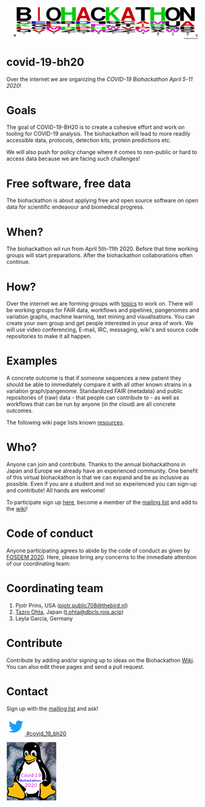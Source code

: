 ![Biohackathon](./covid19biohackathon.png "covid-19-bh20")

# covid-19-bh20

Over the internet we are organizing the *COVID-19 Biohackathon April
5-11 2020*!

# Goals

The goal of COVID-19-BH20 is to create a cohesive effort and work on
tooling for COVID-19 analysis. The biohackathon will lead to more
readily accessible data, protocols, detection kits, protein
predictions etc.

We will also push for policy change where it comes to non-public or
hard to access data because we are facing such challenges!


# Free software, free data

The biohackathon is about applying free and open source software on
open data for scientific endeavour and biomedical progress.

# When?

The biohackathon wil run from April 5th-11th 2020. Before that time
working groups will start preparations. After the biohackathon
collaborations often continue.

# How?

Over the internet we are forming groups with
[topics](https://github.com/virtual-biohackathons/covid-19-bh20/wiki)
to work on. There will be working groups for FAIR data, workflows and
pipelines, pangenomes and variation graphs, machine learning, text
mining and visualisations. You can create your own group and get
people interested in your area of work. We will use video
conferencing, E-mail, IRC, messaging, wiki's and source code
repositories to make it all happen.

# Examples

A concrete outcome is that if someone sequences a new patient they
should be able to immediately compare it with all other known strains
in a variation graph/pangenome. Standardized FAIR (metadata) and
public repositories of (raw) data - that people can contribute to - as
well as workflows that can be run by anyone (in the cloud) are
all concrete outcomes.

The following wiki page lists known [resources](https://github.com/virtual-biohackathons/covid-19-bh20/wiki/Resources).

# Who?

Anyone can join and contribute. Thanks to the annual biohackathons in
Japan and Europe we already have an experienced community. One benefit
of this virtual biohackathon is that we can expand and be as inclusive
as possible. Even if you are a student and not so experienced you can
sign-up and contribute! All hands are welcome!

To participate sign up [here](https://docs.google.com/spreadsheets/d/1auS0C58W0KHuqPg7-qKzgO4QjvcXpRg2NxhPu9EcWfI/edit), become a member of
the [mailing list](https://groups.google.com/forum/#!forum/virtual-biohackathon) and add to the [wiki](https://github.com/virtual-biohackathons/covid-19-bh20/wiki)!

# Code of conduct

Anyone participating agrees to abide by the code of conduct as given
by [FOSDEM 2020](https://fosdem.org/2020/practical/conduct/). Here,
please bring any concerns to the immediate attention of our
coordinating team:

# Coordinating team

1. Pjotr Prins, USA (pjotr.public708@thebird.nl)
2. [Tazro Ohta](https://github.com/inutano), Japan (t.ohta@dbcls.rois.acjp)
3. Leyla Garcia, Germany

# Contribute

Contribute by adding and/or signing up to ideas on the Biohackathon
[Wiki](https://github.com/virtual-biohackathons/covid-19-bh20/wiki). You can also edit these pages and send a pull request.

# Contact

Sign up with the [mailing list](https://groups.google.com/forum/#!forum/virtual-biohackathon) and ask!

[![Twitter covid_19_bh20](./twitter.gif "covid_19_bh20") #covid_19_bh20](https://twitter.com/search?q=%23covid_19_bh20)

![BH logo](./covid-19-bh20.png "covid-19-bh20")
